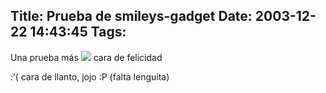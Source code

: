 Title: Prueba de smileys-gadget
Date: 2003-12-22 14:43:45
Tags: 
---
<p>Una prueba más <img src="http://web.archive.org/web/20040128181544/http://damog.net/images/smileys/jaws-devil.gif"/> cara de felicidad</p>

<p>:&#8217;(  cara de llanto, jojo :P (falta lenguita)</p>
